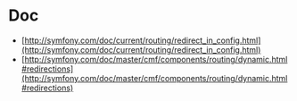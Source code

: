 # Doc

* [http://symfony.com/doc/current/routing/redirect_in_config.html](http://symfony.com/doc/current/routing/redirect_in_config.html)
* [http://symfony.com/doc/master/cmf/components/routing/dynamic.html#redirections](http://symfony.com/doc/master/cmf/components/routing/dynamic.html#redirections)